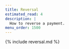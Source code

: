 ```yaml
---
title: Reversal
estimated_read: 4
description: |
  How to reverse a payment.
menu_order: 1500
---
```


{% include reversal.md %}
